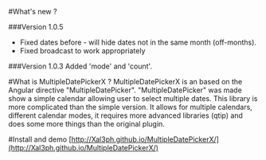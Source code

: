 #What's new ?

###Version 1.0.5

* Fixed dates before - will hide dates not in the same month (off-months).
* Fixed broadcast to work appropriately


###Version 1.0.3
Added 'mode' and 'count'.

#What is MultipleDatePickerX ?
MultipleDatePickerX is an based on the Angular directive "MultipleDatePicker".  "MultipleDatePicker" was made show a simple calendar allowing user to select multiple dates.  This library is more complicated than the simple version.  It allows for multiple calendars, different calendar modes, it requires more advanced libraries (qtip) and does some more things than the original plugin.

#Install and demo
[http://Xal3ph.github.io/MultipleDatePickerX/](http://Xal3ph.github.io/MultipleDatePickerX/)

